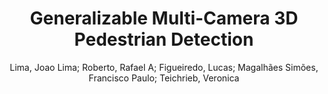 ---
paperId: 10
author: Lima, Joao Lima; Roberto, Rafael A; Figueiredo, Lucas; Magalhães Simões, Francisco Paulo; Teichrieb, Veronica
publicationauthor: Lima, J. et al.
title: "Generalizable Multi-Camera 3D Pedestrian Detection"
pdf: 10_CameraReady_10.pdf
poster: 10_poster_10.png
pitch: https://youtu.be/d3oGlZ_XoyI
type: Oral
topic: 3D Vision
category: Full Paper
link: https://research.latinxinai.org/papers/cvpr/2021/pdf/10_CameraReady_10.pdf
conference: cvpr
year: 2021
tags: cvpr-2021
location: Virtual
---